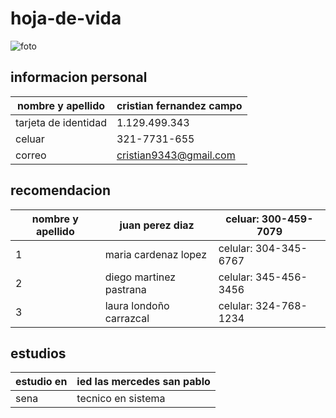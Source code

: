 # hoja-de-vida
![foto](https://github.com/fernandez17/hoja-de-vida/commit/6ba2b244b6dfcb06fbc9f7d49134a51661443918)
## informacion personal 

|     nombre y apellido           |cristian fernandez campo                  |  
|----------------|-------------------------------|
|tarjeta de identidad|1.129.499.343            |   
|celuar         | 321-7731-655          |            
| correo        |cristian9343@gmail.com  |
## recomendacion

|       nombre   y apellido     |     juan perez diaz             |     celuar: 300-459-7079                  | 
|----------------|-------------------------------|-----------------------------|
|1|maria cardenaz lopez           |celular:  304-345-6767            |
|2     |diego martinez pastrana           |celular: 345-456-3456        |
|3 |laura londoño carrazcal |celular: 324-768-1234 |

## estudios 

 |estudio en  | ied las mercedes san pablo |
  |--------- |-------------------------- |
   |sena   | tecnico en sistema          |
   
  
    
